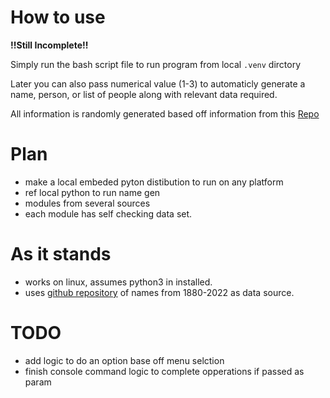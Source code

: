 # How to use

**!!Still Incomplete!!**

Simply run the bash script file to run program from local `.venv` dirctory

Later you can also pass numerical value (1-3) to automaticly generate a name, person, or list of people along with relevant data required.

All information is randomly generated based off information from this [Repo](https://github.com/aruljohn/popular-baby-names.git)

# Plan
- make a local embeded pyton distibution to run on any platform
- ref local python to run name gen
- modules from several sources
- each module has self checking data set.

# As it stands
- works on linux, assumes python3 in installed.
- uses  [github repository](https://github.com/aruljohn/popular-baby-names.git) of names from 1880-2022 as data source.

# TODO
- add logic to do an option base off menu selction
- finish console command logic to complete opperations if passed as param